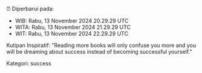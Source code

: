 ⏰ Diperbarui pada:
- WIB: Rabu, 13 November 2024 20.29.29 UTC
- WITA: Rabu, 13 November 2024 21.29.29 UTC
- WIT: Rabu, 13 November 2024 22.29.29 UTC

Kutipan Inspiratif:
"Reading more books will only confuse you more and you will be dreaming about success instead of becoming successful yourself."


Kategori: success

